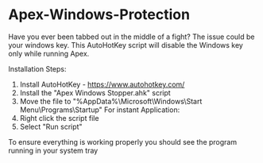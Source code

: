 # Apex-Windows-Protection
Have you ever been tabbed out in the middle of a fight? The issue could be your windows key. This AutoHotKey script will disable the Windows key only while running Apex.

Installation Steps:
1. Install AutoHotKey - https://www.autohotkey.com/
2. Install the "Apex Windows Stopper.ahk" script
3. Move the file to "%AppData%\Microsoft\Windows\Start Menu\Programs\Startup"
For instant Application:
  1. Right click the script file
  2. Select "Run script"

To ensure everything is working properly you should see the program running in your system tray
